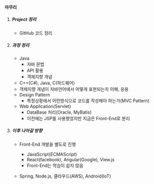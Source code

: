 #### 마무리

1. ##### Project  정리

   - GitHub 코드 정리

2. ##### 과정 정리

   - Java
     - 자바 문법
     - API 활용
     - 객체지향 개념 
   - C++(C#), Java, C(하드웨어)
   - 객체지향 개념이 자바언어에서 어떻게 표현되는지 이해, 응용
   - Design Pattern
     - 특정상황에서 어떤방식으로 코드를 작성해야 하는가(MVC Pattern)
   - Web Application(Servlet)
     - DataBase 처리(Oracle, MyBatis)
     - 이전에는 JSP를 사용했었지만 지금은 Front-End로 분리

3. ##### 이후 나아갈 방향

   - Front-End 개발을 별도로 진행

     - JavaScript(ECMAScript)
     - React(facebook), Angular(Google), View.js

     * Front-End는 학습이 쉽지 않음

   - Spring, Node.js, 클라우드(AWS), Android(IoT)